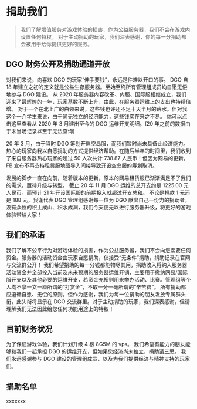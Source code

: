<!-- other/donate -->

# 捐助我们

> 我们了解增值服务对游戏体验的损害，作为公益服务器，我们不会在游戏内设置任何特权。
> 对于主动捐助的玩家，我们深表感谢，你的每一分捐助都会被用于给你提供更好的服务。

## DGO 财务公开及捐助通道开放

对我们来说，向喜欢 DGO 的玩家“伸手要钱”，永远是件难以开口的事。
DGO 自 18 年建立之初的定义就是公益生存服务器。至始至终所有管理组成员均自愿无偿地参与 DGO 建设。
从 2020 年服务器内容改革、内服、国际服相继成立，我们迎来了最辉煌的一年，玩家基数不断上升，由此，在服务器运维上的支出也持续倍增。
对于一个在北上广的白领来说，这些钱也许还不足十天半月的薪水。但对我这个一介学生来说，由于尚无独立的经济能力，这些钱实在来之不易。
你可以点击这里查看从 2020 年 3 月建出至今的 DGO 运维开支明细。(20 年之前的数据由于未当场记录以至于无法查询)

20 年 3 月，由于当时 DGO 筹划开启空岛服，而我们暂时尚未具备此经济能力。热心的玩家向我以自愿捐助的方式提供经济帮助。在随后半年的时间里，我们收到了来自服务器热心玩家的超过 50 人次共计 738.87 人民币！但因为网易的更新，FB 宣布不再支持租赁服地图导入间接导致开设空岛服的筹划取消。

发展的脚步一直在向前，随着版本的更新，原本的网易租赁服已渐渐满足不了我们的需求，亟待升级与转型。
截止 20 年 11 月 DGO 运维的总开支约是 1225.00 元人民币。而预计 21 年开设国际服的前期投入就超过开支总和。
不论是捐款 1 元还是 188 元，我谨代表 DGO 管理组感谢每一位为 DGO 献出自己一份力的捐助者。没有众位的积土成山、积水成渊，我们今天便无以进行服务器升级，将更好的游戏体验带给大家！

## 我们的承诺

我们了解不公平行为对游戏体验的损害，作为公益服务器，我们不会向您索要任何资金。服务器的活动资金由玩家自愿捐助，仅接受“无条件”捐助，捐助记录在官网与交流群公开！
我们希望捐助的每一分钱都能物尽其用，捐助收入将纳入服务器活动资金并全部投入当前及未来预期的服务器运维开销，主要用于缴纳网易/国际服开支以及其他必要的运维开支，若资金充裕则用来举办活动、比赛。管理组等个人均不拿一文一厘所谓的“打赏金”，不取一分一毫所谓的“辛苦费”。
所有捐助都应遵循自愿、无偿的原则。但作为感谢，我们为每一位捐助的朋友发放专属群头衔，此头衔将显示在 DGO 交流群里。对于主动捐助的玩家，我们深表感谢，但请理解我们无法因此给您任何功能用途上的特权！

## 目前财务状况

为了保证游戏体验，我们计划升级 4 核 8G5M 的 vps。
我们希望有能力的朋友能够和我们一起承担 DGO 的运维开支，但如果您经济尚未独立，捐助请三思。
我们永远感谢参与 DGO 建设的管理组成员，以及为我们提供经济与精神支持的玩家们。

## 捐助名单

xxxxxxx
